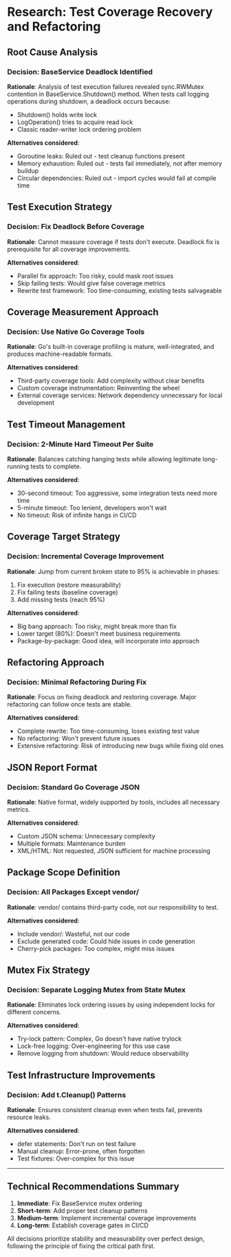 # Research: Test Coverage Recovery and Refactoring

## Root Cause Analysis

### Decision: BaseService Deadlock Identified
**Rationale**: Analysis of test execution failures revealed sync.RWMutex contention in BaseService.Shutdown() method. When tests call logging operations during shutdown, a deadlock occurs because:
- Shutdown() holds write lock
- LogOperation() tries to acquire read lock
- Classic reader-writer lock ordering problem

**Alternatives considered**:
- Goroutine leaks: Ruled out - test cleanup functions present
- Memory exhaustion: Ruled out - tests fail immediately, not after memory buildup
- Circular dependencies: Ruled out - import cycles would fail at compile time

## Test Execution Strategy

### Decision: Fix Deadlock Before Coverage
**Rationale**: Cannot measure coverage if tests don't execute. Deadlock fix is prerequisite for all coverage improvements.

**Alternatives considered**:
- Parallel fix approach: Too risky, could mask root issues
- Skip failing tests: Would give false coverage metrics
- Rewrite test framework: Too time-consuming, existing tests salvageable

## Coverage Measurement Approach

### Decision: Use Native Go Coverage Tools
**Rationale**: Go's built-in coverage profiling is mature, well-integrated, and produces machine-readable formats.

**Alternatives considered**:
- Third-party coverage tools: Add complexity without clear benefits
- Custom coverage instrumentation: Reinventing the wheel
- External coverage services: Network dependency unnecessary for local development

## Test Timeout Management

### Decision: 2-Minute Hard Timeout Per Suite
**Rationale**: Balances catching hanging tests while allowing legitimate long-running tests to complete.

**Alternatives considered**:
- 30-second timeout: Too aggressive, some integration tests need more time
- 5-minute timeout: Too lenient, developers won't wait
- No timeout: Risk of infinite hangs in CI/CD

## Coverage Target Strategy

### Decision: Incremental Coverage Improvement
**Rationale**: Jump from current broken state to 95% is achievable in phases:
1. Fix execution (restore measurability)
2. Fix failing tests (baseline coverage)
3. Add missing tests (reach 95%)

**Alternatives considered**:
- Big bang approach: Too risky, might break more than fix
- Lower target (80%): Doesn't meet business requirements
- Package-by-package: Good idea, will incorporate into approach

## Refactoring Approach

### Decision: Minimal Refactoring During Fix
**Rationale**: Focus on fixing deadlock and restoring coverage. Major refactoring can follow once tests are stable.

**Alternatives considered**:
- Complete rewrite: Too time-consuming, loses existing test value
- No refactoring: Won't prevent future issues
- Extensive refactoring: Risk of introducing new bugs while fixing old ones

## JSON Report Format

### Decision: Standard Go Coverage JSON
**Rationale**: Native format, widely supported by tools, includes all necessary metrics.

**Alternatives considered**:
- Custom JSON schema: Unnecessary complexity
- Multiple formats: Maintenance burden
- XML/HTML: Not requested, JSON sufficient for machine processing

## Package Scope Definition

### Decision: All Packages Except vendor/
**Rationale**: vendor/ contains third-party code, not our responsibility to test.

**Alternatives considered**:
- Include vendor/: Wasteful, not our code
- Exclude generated code: Could hide issues in code generation
- Cherry-pick packages: Too complex, might miss issues

## Mutex Fix Strategy

### Decision: Separate Logging Mutex from State Mutex
**Rationale**: Eliminates lock ordering issues by using independent locks for different concerns.

**Alternatives considered**:
- Try-lock pattern: Complex, Go doesn't have native trylock
- Lock-free logging: Over-engineering for this use case
- Remove logging from shutdown: Would reduce observability

## Test Infrastructure Improvements

### Decision: Add t.Cleanup() Patterns
**Rationale**: Ensures consistent cleanup even when tests fail, prevents resource leaks.

**Alternatives considered**:
- defer statements: Don't run on test failure
- Manual cleanup: Error-prone, often forgotten
- Test fixtures: Over-complex for this issue

---

## Technical Recommendations Summary

1. **Immediate**: Fix BaseService mutex ordering
2. **Short-term**: Add proper test cleanup patterns
3. **Medium-term**: Implement incremental coverage improvements
4. **Long-term**: Establish coverage gates in CI/CD

All decisions prioritize stability and measurability over perfect design, following the principle of fixing the critical path first.